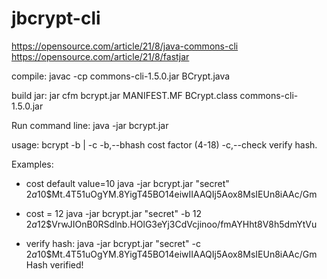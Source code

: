 # jbcrypt-cli

https://opensource.com/article/21/8/java-commons-cli
https://opensource.com/article/21/8/fastjar

compile:
javac -cp commons-cli-1.5.0.jar BCrypt.java

build jar:
jar cfm bcrypt.jar MANIFEST.MF BCrypt.class commons-cli-1.5.0.jar

Run command line:
java -jar bcrypt.jar

usage: bcrypt <password> -b <cost> | -c <bcrypt-hash>
  -b,--bhash <cost>          cost factor (4-18)
  -c,--check <bcrypt-hash>   verify hash.
  
Examples:
- cost default value=10
  java -jar bcrypt.jar "secret"
  $2a$10$Mt.4T51uOgYM.8YigT45BO14eiwIIAAQIj5Aox8MsIEUn8iAAc/Gm
  
- cost = 12
  java -jar bcrypt.jar "secret" -b 12
  $2a$12$VrwJIOnB0RSdlnb.HOlG3eYj3CdVcjinoo/fmAYHht8V8h5dmYtVu

- verify hash:
  java -jar bcrypt.jar "secret" -c $2a$10$Mt.4T51uOgYM.8YigT45BO14eiwIIAAQIj5Aox8MsIEUn8iAAc/Gm
  Hash verified!
